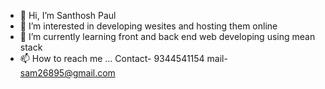 - 👋 Hi, I’m Santhosh Paul
- 👀 I’m interested in developing wesites and hosting them online
- 🌱 I’m currently learning front and back end web developing using mean stack
- 📫 How to reach me ...
Contact- 9344541154 mail- sam26895@gmail.com

<!---
paul24196/paul24196 is a ✨ special ✨ repository because its `README.md` (this file) appears on your GitHub profile.
You can click the Preview link to take a look at your changes.
--->
